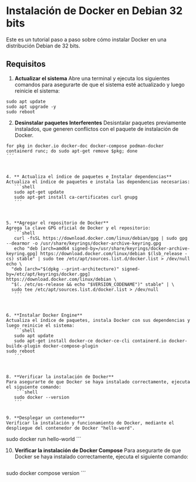 
# Instalación de Docker en Debian 32 bits

Este es un tutorial paso a paso sobre cómo instalar Docker en una distribución Debian de 32 bits.

## Requisitos

1. **Actualizar el sistema**
Abre una terminal y ejecuta los siguientes comandos para asegurarte de que el sistema esté actualizado y luego reinicie el sistema:
```shell
sudo apt update
sudo apt upgrade -y
sudo reboot
```


2. **Desinstalar paquetes Interferentes**
Desisntalar paquetes previamente instalados, que generen conflictos con el paquete de instalación de Docker.
```shell
for pkg in docker.io docker-doc docker-compose podman-docker containerd runc; do sudo apt-get remove $pkg; done
´´´



4. ** Actualiza el índice de paquetes e Instalar dependencias**
Actualiza el índice de paquetes e instala las dependencias necesarias:
   ```shell
   sudo apt-get update
   sudo apt-get install ca-certificates curl gnupg
   ´´´



5. **Agregar el repositorio de Docker**
Agrega la clave GPG oficial de Docker y el repositorio:
   ```shell
   curl -fsSL https://download.docker.com/linux/debian/gpg | sudo gpg --dearmor -o /usr/share/keyrings/docker-archive-keyring.gpg
   echo "deb [arch=amd64 signed-by=/usr/share/keyrings/docker-archive-keyring.gpg] https://download.docker.com/linux/debian $(lsb_release -cs) stable" | sudo tee /etc/apt/sources.list.d/docker.list > /dev/null
echo \
  "deb [arch="$(dpkg --print-architecture)" signed-by=/etc/apt/keyrings/docker.gpg] https://download.docker.com/linux/debian \
  "$(. /etc/os-release && echo "$VERSION_CODENAME")" stable" | \
  sudo tee /etc/apt/sources.list.d/docker.list > /dev/null
   ´´´



6. **Instalar Docker Engine**
Actualiza el índice de paquetes, instala Docker con sus dependencias y luego reinicie el sistema:
   ```shell
   sudo apt update
   sudo apt-get install docker-ce docker-ce-cli containerd.io docker-buildx-plugin docker-compose-plugin
sudo reboot
   ´´´



8. **Verificar la instalación de Docker**
Para asegurarte de que Docker se haya instalado correctamente, ejecuta el siguiente comando:
    ```shell
   sudo docker --version
   ´´´


9. **Desplegar un contenedor**
Verificar la instalación y funcionamiento de Docker, mediante el despliegue del contenedor de Docker "hello-word".
   ```
   sudo docker run hello-world
   ´´´


   
10. **Verificar la instalación de Docker Compose**
Para asegurarte de que Docker se haya instalado correctamente, ejecuta el siguiente comando:
    ```shell
   sudo docker compose version
   ´´´


   

